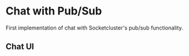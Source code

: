 # Chat with Pub/Sub

First implementation of chat with Socketcluster's pub/sub functionality.

## Chat UI

